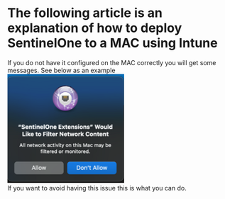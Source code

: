 # The following article is an explanation of how to deploy SentinelOne to a MAC using Intune
If you do not have it configured on the MAC correctly you will get some messages. See below as an example
![alt text](../../Assets/SentinelOneMAC/Image1.png)
<br>
If you want to avoid having this issue this is what you can do. 